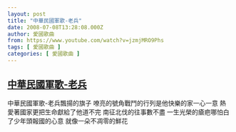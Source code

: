 ```yaml
---
layout: post
title: "中華民國軍歌-老兵"
date: 2008-07-08T13:28:08.000Z
author: 愛國歌曲
from: https://www.youtube.com/watch?v=jzmjMRO9Phs
tags: [ 愛國歌曲 ]
categories: [ 愛國歌曲 ]
---
```

<!--1215523688000-->
[中華民國軍歌-老兵](https://www.youtube.com/watch?v=jzmjMRO9Phs)
------

<div>
中華民國軍歌-老兵飄揚的旗子 嘹亮的號角戰鬥的行列是他快樂的家一心一意 熱愛著國家更把生命獻給了他道不完 南征北伐的往事數不盡 一生光榮的瘡疤哪怕白了少年頭報國的心意 就像一朵不凋零的鮮花
</div>
